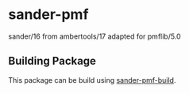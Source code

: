 # sander-pmf #

sander/16 from ambertools/17 adapted for pmflib/5.0

## Building Package
This package can be build using [sander-pmf-build](https://github.com/kulhanek/sander-pmf-build).


